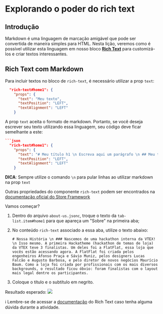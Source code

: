 # Explorando o poder do rich text

## Introdução

Markdown é uma linguagem de marcação amigável que pode ser convertida de maneira simples para HTML. Nesta lição, veremos como é possível utilizar esta linguagem em nosso bloco [**Rich Text**](https://vtex.io/docs/components/all/vtex.rich-text/) para customizá-los e criar textos interessantes.

## Rich Text com Markdown

Para incluir textos no bloco de `rich-text`, é necessário utilizar a prop `text`:

```json
  "rich-text#home1": {
    "props": {
      "text": "Meu texto",
      "textPosition": "LEFT",
      "textAlignment": "LEFT"
    }
```

A prop `text` aceita o formato de markdown. Portanto, se você deseja escrever seu texto utilizando essa linguagem, seu código deve ficar semelhante a este:

```json
```json
  "rich-text#home1": {
    "props": {
      "text": "# Meu título h1 \n Escreva aqui um parágrafo \n ## Meu título h2 \n Escreva aqui seu segundo parágrafo \n Inclua aqui uma lista \n - Item 1 \n - Item 2 \n - Item3",
      "textPosition": "LEFT",
      "textAlignment": "LEFT"
    }
```

**DICA**: Sempre utilize o comando `\n` para pular linhas ao utilizar markdown na prop `text`

Outras propriedades do componente `rich-text` podem ser encontrados na [documentação oficial do Store Framework](https://vtex.io/docs/components/all/vtex.rich-text/)

Vamos começar?

1. Dentro do arquivo `about-us.jsonc`, troque o texto da `tab-list.item#home1` para que apareça um "Sobre" na primeira aba;

2. No conteúdo `rich-text` associado a essa aba, utilize o texto abaixo:

    ```
    # Nossa História \n ### Nascemos de uma hackathon interna da VTEX! \n Isso mesmo. A primeira Hackatheme (hackathon de temas de loja) da VTEX teve 3 finalistas. Um deles foi a FlatFlat, essa loja que vocês estão acessando agora. A FlatFlat foi criada pelos engenheiros Afonso Praça e Sávio Muniz, pelos designers Lucas Falcão e Augusto Barbosa, e pelo diretor de novos negócios Maurício Baum. Como a loja foi criada por profissionais com os mais diversos backgrounds, o resultado ficou óbvio: foram finalistas com o layout mais legal dentre os participantes.
    ```

3. Coloque o título e o subtítulo em negrito.

Resultado esperado:
![](https://appliancetheme.vteximg.com.br/arquivos/rich-text-solution.png)

:information_source: Lembre-se de acessar a [documentação](https://vtex.io/docs/components/all/vtex.rich-text/) do Rich Text caso tenha alguma dúvida durante a atividade.